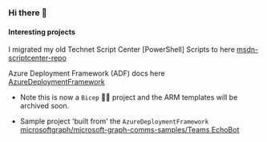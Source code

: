 ### Hi there 👋

#### Interesting projects
I migrated my old Technet Script Center [PowerShell] Scripts to here [msdn-scriptcenter-repo](https://brwilkinson.github.io/msdn-scriptcenter-repo/)

Azure Deployment Framework (ADF) docs here [AzureDeploymentFramework](https://brwilkinson.github.io/AzureDeploymentFramework/)
- Note this is now a `Bicep` 💪🏼 project and the ARM templates will be archived soon.

- Sample project 'built from' the `AzureDeploymentFramework` [microsoftgraph/microsoft-graph-comms-samples/Teams EchoBot](https://github.com/microsoftgraph/microsoft-graph-comms-samples/tree/master/Samples/PublicSamples/EchoBot)

<!--
**brwilkinson/brwilkinson** is a ✨ _special_ ✨ repository because its `README.md` (this file) appears on your GitHub profile.

Here are some ideas to get you started:

- 🔭 I’m currently working on ...
- 🌱 I’m currently learning ...
- 👯 I’m looking to collaborate on ...
- 🤔 I’m looking for help with ...
- 💬 Ask me about ...
- 📫 How to reach me: ...
- 😄 Pronouns: ...
- ⚡ Fun fact: ...
-->

